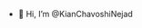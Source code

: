 - 👋 Hi, I’m @KianChavoshiNejad



<!---
KianChavoshiNejad/KianChavoshiNejad is a ✨ special ✨ repository because its `README.md` (this file) appears on your GitHub profile.
You can click the Preview link to take a look at your changes.
--->

